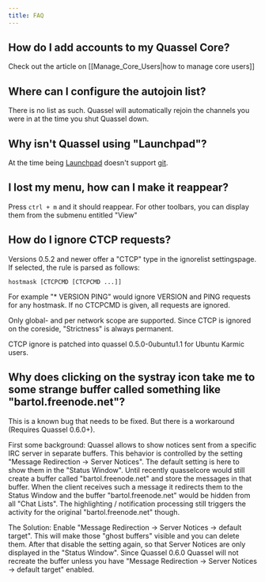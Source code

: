 ```yaml
---
title: FAQ
---
```



## How do I add accounts to my Quassel Core?

Check out the article on [[Manage_Core_Users|how to manage core users]]

## Where can I configure the autojoin list?

There is no list as such. Quassel will automatically rejoin the channels you were in at the time you shut Quassel down.

## Why isn't Quassel using "Launchpad"?

At the time being [Launchpad](https://www.launchpad.net) doesn't support [git](http://gitorious.org/quassel).

## I lost my menu, how can I make it reappear?

Press ``` ctrl + m ``` and it should reappear. For other toolbars, you can display them from the submenu entitled "View"

## How do I ignore CTCP requests?

Versions 0.5.2 and newer offer a "CTCP" type in the ignorelist settingspage.
If selected, the rule is parsed as follows:

``` hostmask [CTCPCMD [CTCPCMD ...]] ```

For example "* VERSION PING" would ignore VERSION and PING requests for any hostmask.
If no CTCPCMD is given, all requests are ignored.

Only global- and per network scope are supported.
Since CTCP is ignored on the coreside, "Strictness" is always permanent.

CTCP ignore is patched into quassel 0.5.0-0ubuntu1.1 for Ubuntu Karmic users.

## Why does clicking on the systray icon take me to some strange buffer called something like "bartol.freenode.net"?

This is a known bug that needs to be fixed. But there is a workaround (Requires Quassel 0.6.0+).

First some background:
Quassel allows to show notices sent from a specific IRC server in separate buffers. This behavior is controlled by the setting "Message Redirection -> Server Notices". The default setting is here to show them in the "Status Window". Until recently quasselcore would still create a buffer called "bartol.freenode.net" and store the messages in that buffer. When the client receives such a message it redirects them to the Status Window and the buffer "bartol.freenode.net" would be hidden from all "Chat Lists". The highlighting / notification processing still triggers the activity for the original "bartol.freenode.net" though.

The Solution:
Enable "Message Redirection -> Server Notices -> default target". This will make those "ghost buffers" visible and you can delete them. After that disable the setting again, so that Server Notices are only displayed in the "Status Window". Since Quassel 0.6.0 Quassel will not recreate the buffer unless you have "Message Redirection -> Server Notices -> default target" enabled.
